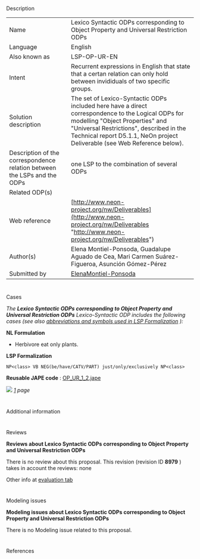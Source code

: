 # 

 Description




|  |  |
| --- | --- |
|  Name  |  Lexico Syntactic ODPs corresponding to Object Property and Universal Restriction ODPs  |
|  Language  |  English  |
|  Also known as  |  LSP-OP-UR-EN  |
|  Intent  |  Recurrent expressions in English that state that a certan relation can only hold between invididuals of two specific groups.  |
|  Solution description  |  The set of Lexico-Syntactic ODPs included here have a direct correspondence to the Logical ODPs for modelling "Object Properties" and "Universal Restrictions", described in the Technical report D5.1.1, NeOn project Deliverable (see Web Reference below).  |
|  Description of the correspondence relation between the LSPs and the ODPs  |  one LSP to the combination of several ODPs  |
|  Related ODP(s)  |  |
|  Web reference  | [http://www.neon-project.org/nw/Deliverables](http://www.neon-project.org/nw/Deliverables "http://www.neon-project.org/nw/Deliverables")  |
|  Author(s)  |  Elena Montiel-Ponsoda, Guadalupe Aguado de Cea, Mari Carmen Suárez-Figueroa, Asunción Gómez-Pérez  |
|  Submitted by  | [ElenaMontiel-Ponsoda](../User/ElenaMontiel-Ponsoda "User:ElenaMontiel-Ponsoda")  |



  





# 

 Cases



_The
 __Lexico Syntactic ODPs corresponding to Object Property and Universal Restriction ODPs__ 
 Lexico-Syntactic ODP includes the following cases (see also
 [abbreviations and symbols used in LSP Formalization](../Community/LSPSymbols "Community:LSPSymbols") 
 ):_ 




  







__NL Formulation__ 



* Herbivore eat only plants.


__LSP Formalization__ 




```
NP<class> VB NEG(be/have/CATV/PART) just/only/exclusively NP<class>

```


__Reusable JAPE code__ 
 :
 [OP\_UR\_1\_2.jape](../images/8/8a/OP_UR_1_2.jape "OP UR 1 2.jape") 






[![](../images/thumb/8/87/ArrowRight.gif/11px-ArrowRight.gif)](../Image/ArrowRight.gif "ArrowRight.gif")
_[1](../Submissions/Lexico_Syntactic_ODPs_corresponding_to_Object_Property_and_Universal_Restriction_ODPs/1 "Submissions:Lexico Syntactic ODPs corresponding to Object Property and Universal Restriction ODPs/1") 
 page_ 




# 

 Additional information



# 

 Reviews




__Reviews about Lexico Syntactic ODPs corresponding to Object Property and Universal Restriction ODPs__ 


 There is no review about this proposal.
This revision (revision ID
 __8979__ 
 ) takes in account the reviews: none
 



 Other info at
 [evaluation tab](http://ontologydesignpatterns.org/wiki/index.php?title=Submissions:Lexico_Syntactic_ODPs_corresponding_to_Object_Property_and_Universal_Restriction_ODPs&action=evaluation "http://ontologydesignpatterns.org/wiki/index.php?title=Submissions:Lexico_Syntactic_ODPs_corresponding_to_Object_Property_and_Universal_Restriction_ODPs&action=evaluation") 





  





# 

 Modeling issues




__Modeling issues about Lexico Syntactic ODPs corresponding to Object Property and Universal Restriction ODPs__ 


 There is no Modeling issue related to this proposal.
 




  





# 

 References